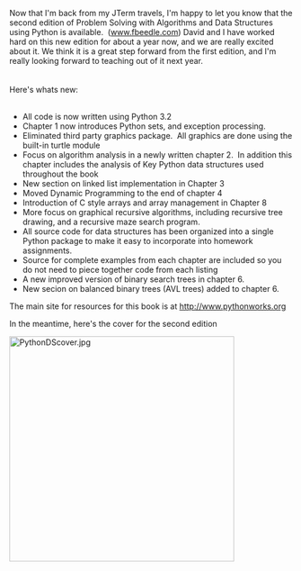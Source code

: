 <!--
.. title: Second Edition of Data Structures Book is Out!
.. date: 2011/01/28
.. slug: second-edition-of-data-structures-book-is-out
.. tags: Python
.. link: 
.. description: 
-->


Now that I'm back from my JTerm travels, I'm happy to let you know that the second edition of Problem Solving with Algorithms and Data Structures using Python is available. &nbsp;(www.fbeedle.com)  David and I have worked hard on this new edition for about a year now, and we are really excited about it.  We think it is a great step forward from the first edition, and I'm really looking forward to teaching out of it next year.<br /><br /><br />Here's whats new:<br /><br /><ul><li>All code is now written using Python 3.2</li><li>Chapter 1 now introduces Python sets, and exception processing.</li><li>Eliminated third party graphics package. &nbsp;All graphics are done using the built-in turtle module</li><li>Focus on algorithm analysis in a newly written chapter 2. &nbsp;In addition this chapter includes the analysis of Key Python data structures used throughout the book</li><li>New section on linked list implementation in Chapter 3</li><li>Moved Dynamic Programming to the end of chapter 4</li><li>Introduction of C style arrays and array management in Chapter 8</li><li>More focus on graphical recursive algorithms, including recursive tree drawing, and a recursive maze search program.</li><li>All source code for data structures has been organized into a single Python package to make it easy to incorporate into homework assignments.</li><li>Source for complete examples from each chapter are included so you do not need to piece together code from each listing</li><li>A new improved version of binary search trees in chapter 6.</li><li>New secion on balanced binary trees (AVL trees) added to chapter 6.</li></ul>The main site for resources for this book is at http://www.pythonworks.org  <br /><p>In the meantime, here's the cover for the second edition</p><img src="http://lh6.ggpht.com/_wISL1SSAaEA/TUNP2iMUwpI/AAAAAAAAAL0/xohu9bItiOo/PythonDScover.jpg?imgmax=800" alt="PythonDScover.jpg" title="PythonDScover.jpg" border="0" width="400" /><div class="blogger-post-footer"><img width='1' height='1' src='https://blogger.googleusercontent.com/tracker/2759017781463016019-5068655818648164128?l=blog.bonelakesoftware.com' alt='' /></div>
